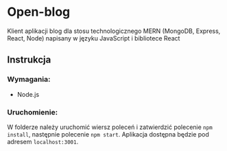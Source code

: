 ﻿# Open-blog

Klient aplikacji blog dla stosu technologicznego MERN (MongoDB, Express, React, Node) napisany w języku JavaScript i bibliotece React


## Instrukcja
### Wymagania:
  - Node.js
### Uruchomienie:
  W folderze należy uruchomić wiersz poleceń i zatwierdzić polecenie ```npm install```, następnie polecenie ```npm start```. Aplikacja dostępna będzie pod adresem ```localhost:3001```.
